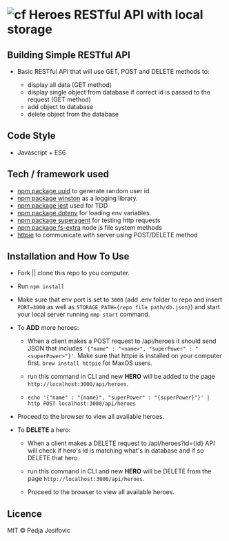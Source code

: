 ![cf](https://i.imgur.com/7v5ASc8.png) Heroes RESTful API with local storage
======

## Building Simple RESTful API
* Basic RESTful API that will use GET, POST and DELETE methods to:

  * display all data (GET method)
  * display single object from database if correct id is passed to the request  (GET method)
  * add object to database
  * delete object from the database

## Code Style
* Javascript + ES6


## Tech / framework used
* [npm package uuid](https://www.npmjs.com/package/uuid) to generate random user id.
* [npm package winston](https://www.npmjs.com/package/winston) as a logging library.
* [npm package jest](http://facebook.github.io/jest/) used for TDD
* [npm package dotenv](https://www.npmjs.com/package/dotenv) for loading env variables.
* [npm package superagent](https://www.npmjs.com/package/superagent) for testing http requests
* [npm package fs-extra](https://www.npmjs.com/package/fs-extra) node js file system methods
* [httpie](https://httpie.org/) to communicate with server using POST/DELETE method

## Installation and How To Use

  * Fork || clone this repo to you computer.

  * Run `npm install`

  * Make sure that env port is set to `3000` (add .env folder to repo and insert `PORT=3000` as well as `STORAGE_PATH={repo file path/db.json}`) and start your local server running `nmp start` command.


  * To **ADD** more heroes:

     * When a client makes a POST request to /api/heroes it should send JSON that includes `'{"name" : "<name>", "superPower" : "<superPower>"}'`.
     Make sure that httpie is installed on your computer first. `brew install httpie` for MaxOS users.

     * run this command in CLI and new **HERO** will be added to the page `http://localhost:3000/api/heroes`.

     * `echo '{"name" : "{name}", "superPower" : "{superPower}"}' | http POST localhost:3000/api/heroes`

   * Proceed to the browser to view all available heroes.

* To **DELETE** a hero:

    * When a client makes a DELETE request to /api/heroes?id={id} API will check if hero's id is matching what's in database and if so DELETE that hero.

    * run this command in CLI and new **HERO** will be DELETE from the page `http://localhost:3000/api/heroes`.

    * Proceed to the browser to view all available heroes.


## Licence
MIT © Pedja Josifovic
